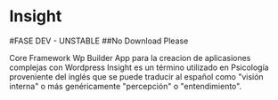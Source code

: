 # Insight

#FASE DEV - UNSTABLE
##No Download Please

Core Framework Wp Builder App para la creacion de aplicasiones complejas con Wordpress
Insight es un término utilizado en Psicología proveniente del inglés que se puede traducir al español como "visión interna" o más genéricamente "percepción" o "entendimiento".
